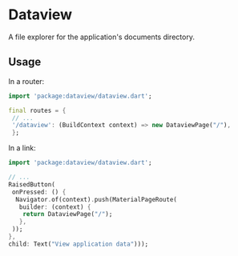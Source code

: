 # Dataview

A file explorer for the application's documents directory.

## Usage

In a router:

   ```dart
   import 'package:dataview/dataview.dart';

   final routes = {
	// ...
	'/dataview': (BuildContext context) => new DataviewPage("/"),
	};
   ```

In a link:

   ```dart
   import 'package:dataview/dataview.dart';

   // ...
   RaisedButton(
    onPressed: () {
     Navigator.of(context).push(MaterialPageRoute(
      builder: (context) {
	   return DataviewPage("/");
      },
    ));
   },
   child: Text("View application data")));
   ```


